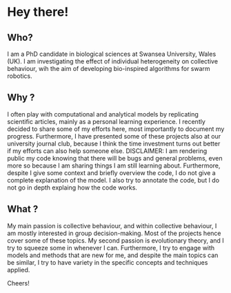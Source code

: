 # Hey there! 

## Who?
I am a PhD candidate in biological sciences at Swansea University, Wales (UK). I am investigating the effect of individual heterogeneity on collective behaviour, wih the aim of developing bio-inspired algorithms for swarm robotics. 

## Why ?

I often play with computational and analytical models by replicating scientific articles, mainly as a personal learning experience. I recently decided to share some of my efforts here, most importantly to document my progress. Furthermore, I have presented some of these projects also at our university journal club, because I think the time investment turns out better if my efforts can also help someone else. DISCLAIMER: I am rendering public my code knowing that there will be bugs and general problems, even more so because I am sharing things I am still learning about. Furthermore, despite I give some context and briefly overview the code, I do not give a complete explanation of the model. I also try to annotate the code, but I do not go in depth explaing how the code works.

## What ?

My main passion is collective behaviour, and within collective behaviour, I am mostly interested in group decision-making. Most of the projects hence cover some of these topics. My second passion is evolutionary theory, and I try to squeeze some in whenever I can. Furthermore, I try to engage with models and methods that are new for me, and despite the main topics can be similar, I try to have variety in the specific concepts and techniques applied. 

Cheers! 
